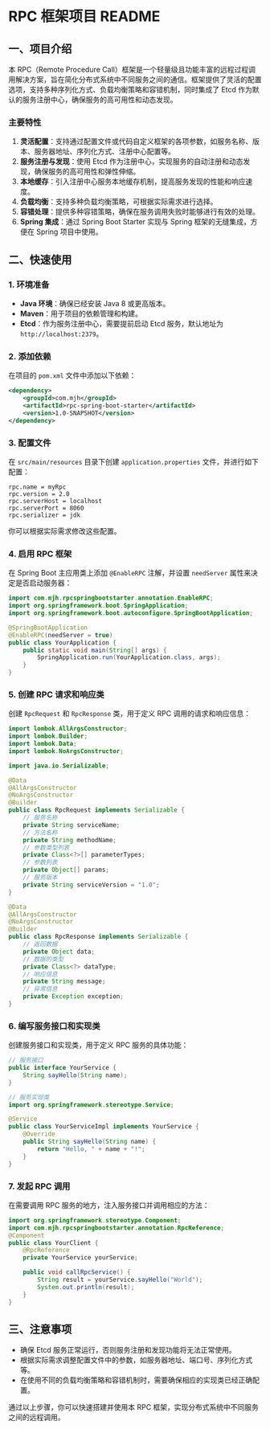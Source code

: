 # RPC 框架项目 README

## 一、项目介绍
本 RPC（Remote Procedure Call）框架是一个轻量级且功能丰富的远程过程调用解决方案，旨在简化分布式系统中不同服务之间的通信。框架提供了灵活的配置选项，支持多种序列化方式、负载均衡策略和容错机制，同时集成了 Etcd 作为默认的服务注册中心，确保服务的高可用性和动态发现。

### 主要特性
1. **灵活配置**：支持通过配置文件或代码自定义框架的各项参数，如服务名称、版本、服务器地址、序列化方式、注册中心配置等。
2. **服务注册与发现**：使用 Etcd 作为注册中心，实现服务的自动注册和动态发现，确保服务的高可用性和弹性伸缩。
3. **本地缓存**：引入注册中心服务本地缓存机制，提高服务发现的性能和响应速度。
4. **负载均衡**：支持多种负载均衡策略，可根据实际需求进行选择。
5. **容错处理**：提供多种容错策略，确保在服务调用失败时能够进行有效的处理。
6. **Spring 集成**：通过 Spring Boot Starter 实现与 Spring 框架的无缝集成，方便在 Spring 项目中使用。

## 二、快速使用

### 1. 环境准备
- **Java 环境**：确保已经安装 Java 8 或更高版本。
- **Maven**：用于项目的依赖管理和构建。
- **Etcd**：作为服务注册中心，需要提前启动 Etcd 服务，默认地址为 `http://localhost:2379`。

### 2. 添加依赖
在项目的 `pom.xml` 文件中添加以下依赖：
```xml
<dependency>
    <groupId>com.mjh</groupId>
    <artifactId>rpc-spring-boot-starter</artifactId>
    <version>1.0-SNAPSHOT</version>
</dependency>
```

### 3. 配置文件
在 `src/main/resources` 目录下创建 `application.properties` 文件，并进行如下配置：
```properties
rpc.name = myRpc
rpc.version = 2.0
rpc.serverHost = localhost
rpc.serverPort = 8060
rpc.serializer = jdk
```
你可以根据实际需求修改这些配置。

### 4. 启用 RPC 框架
在 Spring Boot 主应用类上添加 `@EnableRPC` 注解，并设置 `needServer` 属性来决定是否启动服务器：
```java
import com.mjh.rpcspringbootstarter.annotation.EnableRPC;
import org.springframework.boot.SpringApplication;
import org.springframework.boot.autoconfigure.SpringBootApplication;

@SpringBootApplication
@EnableRPC(needServer = true)
public class YourApplication {
    public static void main(String[] args) {
        SpringApplication.run(YourApplication.class, args);
    }
}
```

### 5. 创建 RPC 请求和响应类
创建 `RpcRequest` 和 `RpcResponse` 类，用于定义 RPC 调用的请求和响应信息：
```java
import lombok.AllArgsConstructor;
import lombok.Builder;
import lombok.Data;
import lombok.NoArgsConstructor;

import java.io.Serializable;

@Data
@AllArgsConstructor
@NoArgsConstructor
@Builder
public class RpcRequest implements Serializable {
    // 服务名称
    private String serviceName;
    // 方法名称
    private String methodName;
    // 参数类型列表
    private Class<?>[] parameterTypes;
    // 参数列表
    private Object[] params;
    // 服务版本
    private String serviceVersion = "1.0";
}

@Data
@AllArgsConstructor
@NoArgsConstructor
@Builder
public class RpcResponse implements Serializable {
    // 返回数据
    private Object data;
    // 数据的类型
    private Class<?> dataType;
    // 响应信息
    private String message;
    // 异常信息
    private Exception exception;
}
```

### 6. 编写服务接口和实现类
创建服务接口和实现类，用于定义 RPC 服务的具体功能：
```java
// 服务接口
public interface YourService {
    String sayHello(String name);
}

// 服务实现类
import org.springframework.stereotype.Service;

@Service
public class YourServiceImpl implements YourService {
    @Override
    public String sayHello(String name) {
        return "Hello, " + name + "!";
    }
}
```

### 7. 发起 RPC 调用
在需要调用 RPC 服务的地方，注入服务接口并调用相应的方法：
```java
import org.springframework.stereotype.Component;
import com.mjh.rpcspringbootstarter.annotation.RpcReference;
@Component
public class YourClient {
    @RpcReference
    private YourService yourService;

    public void callRpcService() {
        String result = yourService.sayHello("World");
        System.out.println(result);
    }
}
```

## 三、注意事项
- 确保 Etcd 服务正常运行，否则服务注册和发现功能将无法正常使用。
- 根据实际需求调整配置文件中的参数，如服务器地址、端口号、序列化方式等。
- 在使用不同的负载均衡策略和容错机制时，需要确保相应的实现类已经正确配置。

通过以上步骤，你可以快速搭建并使用本 RPC 框架，实现分布式系统中不同服务之间的远程调用。
